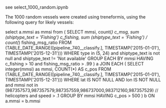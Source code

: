  see select_1000_random.ipynb


 The 1000 random vessels were created using treneformis, using the following query for likely vessels:

 
select a.mmsi as mmsi from
(
  SELECT
    mmsi,
    count(*) c_msg,
    sum (shiptype_text = 'Fishing') c_fishing,
    sum (shiptype_text = 'Fishing') / count(*) fishing_msg_ratio
  FROM (TABLE_DATE_RANGE([pipeline_740__classify.], TIMESTAMP('2015-01-01'), TIMESTAMP('2015-12-31')))
  WHERE
    type in (5, 24)
    and shiptype_text is not null
    and shiptype_text != 'Not available'
  GROUP EACH BY
    mmsi
  HAVING
    c_fishing > 10 and fishing_msg_ratio > .99
) a
JOIN EACH
(
  SELECT
    integer(mmsi) as mmsi, COUNT(*) AS c_pos
  FROM (TABLE_DATE_RANGE([pipeline_740__classify.], TIMESTAMP('2015-01-01'), TIMESTAMP('2015-12-31')))
  WHERE
    lat IS NOT NULL AND lon IS NOT NULL
    and mmsi not in (987357573,987357579,987357559,986737000,983712160,987357529) // helicopters
    and speed > .1
  GROUP BY
    mmsi
  HAVING
    c_pos > 500
) b
ON a.mmsi = b.mmsi